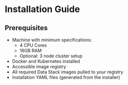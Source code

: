 # Installation Guide

## Prerequisites

- Machine with minimum specifications:
  - 4 CPU Cores
  - 16GB RAM
  - Optional: 3 node cluster setup
- Docker and Kubernetes installed
- Accessible image registry
- All required Data Stack images pulled to your registry
- Installation YAML files (generated from the installer)

